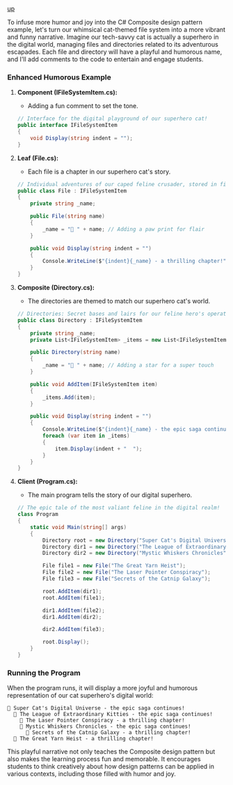 [up](../README.md)

To infuse more humor and joy into the C# Composite design pattern example, let's turn our whimsical cat-themed file system into a more vibrant and funny narrative. Imagine our tech-savvy cat is actually a superhero in the digital world, managing files and directories related to its adventurous escapades. Each file and directory will have a playful and humorous name, and I'll add comments to the code to entertain and engage students.

### Enhanced Humorous Example

1. **Component (IFileSystemItem.cs):**
   - Adding a fun comment to set the tone.
   ```csharp
   // Interface for the digital playground of our superhero cat!
   public interface IFileSystemItem
   {
       void Display(string indent = "");
   }
   ```

2. **Leaf (File.cs):**
   - Each file is a chapter in our superhero cat's story.
   ```csharp
   // Individual adventures of our caped feline crusader, stored in files!
   public class File : IFileSystemItem
   {
       private string _name;

       public File(string name)
       {
           _name = "🐾 " + name; // Adding a paw print for flair
       }

       public void Display(string indent = "")
       {
           Console.WriteLine($"{indent}{_name} - a thrilling chapter!");
       }
   }
   ```

3. **Composite (Directory.cs):**
   - The directories are themed to match our superhero cat's world.
   ```csharp
   // Directories: Secret bases and lairs for our feline hero's operations!
   public class Directory : IFileSystemItem
   {
       private string _name;
       private List<IFileSystemItem> _items = new List<IFileSystemItem>();

       public Directory(string name)
       {
           _name = "🌟 " + name; // Adding a star for a super touch
       }

       public void AddItem(IFileSystemItem item)
       {
           _items.Add(item);
       }

       public void Display(string indent = "")
       {
           Console.WriteLine($"{indent}{_name} - the epic saga continues!");
           foreach (var item in _items)
           {
               item.Display(indent + "  ");
           }
       }
   }
   ```

4. **Client (Program.cs):**
   - The main program tells the story of our digital superhero.
   ```csharp
   // The epic tale of the most valiant feline in the digital realm!
   class Program
   {
       static void Main(string[] args)
       {
           Directory root = new Directory("Super Cat's Digital Universe");
           Directory dir1 = new Directory("The League of Extraordinary Kitties");
           Directory dir2 = new Directory("Mystic Whiskers Chronicles");

           File file1 = new File("The Great Yarn Heist");
           File file2 = new File("The Laser Pointer Conspiracy");
           File file3 = new File("Secrets of the Catnip Galaxy");

           root.AddItem(dir1);
           root.AddItem(file1);

           dir1.AddItem(file2);
           dir1.AddItem(dir2);

           dir2.AddItem(file3);

           root.Display();
       }
   }
   ```

### Running the Program
When the program runs, it will display a more joyful and humorous representation of our cat superhero's digital world:

```
🌟 Super Cat's Digital Universe - the epic saga continues!
  🌟 The League of Extraordinary Kitties - the epic saga continues!
    🐾 The Laser Pointer Conspiracy - a thrilling chapter!
    🌟 Mystic Whiskers Chronicles - the epic saga continues!
      🐾 Secrets of the Catnip Galaxy - a thrilling chapter!
  🐾 The Great Yarn Heist - a thrilling chapter!
```

This playful narrative not only teaches the Composite design pattern but also makes the learning process fun and memorable. It encourages students to think creatively about how design patterns can be applied in various contexts, including those filled with humor and joy.
